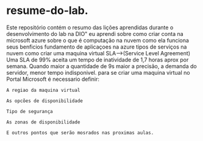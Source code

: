 # resume-do-lab.
Este repositório contém o resumo das lições aprendidas durante o desenvolvimento do lab na DIO"
eu aprendi sobre como criar conta na microsoft azure sobre o que é computação na nuvem como ela funciona seus benficios fundamento de aplicaçoes na azure tipos de serviços na nuvem como criar uma maquina virtual
SLA-->(Service Level Agreement) Uma SLA de 99% aceita um tempo de inatividade de 1,7 horas aprox por semana. Quando maior a quantidade de 9s maior a precisão, a demanda do servidor, menor tempo indisponivel. para se criar uma maquina virtual no Portal Microsoft é necessario definir:

    A regiao da maquina virtual

    As opcões de disponibilidade

    Tipo de segurança

    As zonas de disponibilidade

    E outros pontos que serão mosrados nas proximas aulas.
